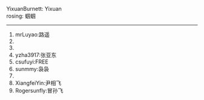 YixuanBurnett: Yixuan   
rosing: 蝈蝈  

----------
1. mrLuyao:路遥  
2.  
3.   
4. yzha3917:张亚东     
5. csufuyi:FREE  
6. sunmmy:袅袅  
7. 
8. XiangfeiYin:尹相飞  
9. Rogersunfly:冒孙飞  
